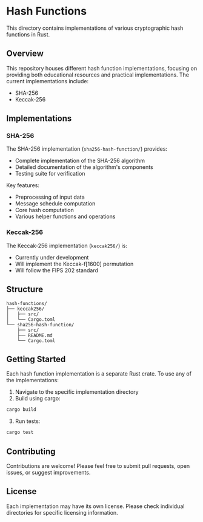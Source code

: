 # Hash Functions

This directory contains implementations of various cryptographic hash functions in Rust.

## Overview

This repository houses different hash function implementations, focusing on providing both educational resources and practical implementations. The current implementations include:

- SHA-256
- Keccak-256

## Implementations

### SHA-256

The SHA-256 implementation (`sha256-hash-function/`) provides:
- Complete implementation of the SHA-256 algorithm
- Detailed documentation of the algorithm's components
- Testing suite for verification

Key features:
- Preprocessing of input data
- Message schedule computation
- Core hash computation
- Various helper functions and operations

### Keccak-256

The Keccak-256 implementation (`keccak256/`) is:
- Currently under development
- Will implement the Keccak-f[1600] permutation
- Will follow the FIPS 202 standard

## Structure

```
hash-functions/
├── keccak256/
│   ├── src/
│   └── Cargo.toml
└── sha256-hash-function/
    ├── src/
    ├── README.md
    └── Cargo.toml
```

## Getting Started

Each hash function implementation is a separate Rust crate. To use any of the implementations:

1. Navigate to the specific implementation directory
2. Build using cargo:
```bash
cargo build
```
3. Run tests:
```bash
cargo test
```

## Contributing

Contributions are welcome! Please feel free to submit pull requests, open issues, or suggest improvements.

## License

Each implementation may have its own license. Please check individual directories for specific licensing information.